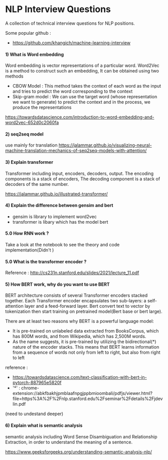 # NLP Interview Questions
A collection of technical interview questions for NLP  positions.

Some popular github :
- https://github.com/khangich/machine-learning-interview


#### 1) What is Word embedding
Word embedding is vector representations of a particular word. Word2Vec is a method to construct such an embedding, It can be obtained using two methods
- CBOW Model : This method takes the context of each word as the input and tries to predict the word corresponding to the context
- Skip-gram model : We can use the target word (whose representation we want to generate) to predict the context and in the process, we produce the representations

https://towardsdatascience.com/introduction-to-word-embedding-and-word2vec-652d0c2060fa

#### 2) seq2seq model 

use mainly for translation
https://jalammar.github.io/visualizing-neural-machine-translation-mechanics-of-seq2seq-models-with-attention/

#### 3) Explain transformer 

Transformer including input, encoders, decoders, output. The encoding components is a stack of encoders, The decoding component is a stack of decoders of the same number.

https://jalammar.github.io/illustrated-transformer/


#### 4) Explain the difference between gensim and bert 
- gensim is library to implement word2vec
- transformer is libary which has the model bert

#### 5.0 How RNN work ?

Take a look at the notebook to see the theory and code implementation(Didn't )


#### 5.0 What is the transformer encoder ?

Reference : http://cs231n.stanford.edu/slides/2021/lecture_11.pdf

#### 5) How BERT work, why do you want to use BERT

BERT architecture consists of several Transformer encoders stacked together. Each Transformer encoder encapsulates two sub-layers: a self-attention layer and a feed-forward layer. Bert convert text to vector by tokenization then start training on pretrained model(Bert base or bert large).

There are at least two reasons why BERT is a powerful language model:

- It is pre-trained on unlabeled data extracted from BooksCorpus, which has 800M words, and from Wikipedia, which has 2,500M words.
- As the name suggests, it is pre-trained by utilizing the bidirectional(*) nature of the encoder stacks. This means that BERT learns information from a sequence of words not only from left to right, but also from right to left 

reference : 
- https://towardsdatascience.com/text-classification-with-bert-in-pytorch-887965e5820f
- '*' : chrome-extension://abkfbakhjpmblaafnpgjppbmioombali/pdfjs/viewer.html?file=https%3A%2F%2Fnlp.stanford.edu%2Fseminar%2Fdetails%2Fjdevlin.pdf

(need to undestand deeper)
#### 6) Explain what is semantic analysis

semantic analysis including Word Sense Disambiguation and Relationship Extraction, in order to understand the meaning of a sentence.

https://www.geeksforgeeks.org/understanding-semantic-analysis-nlp/






